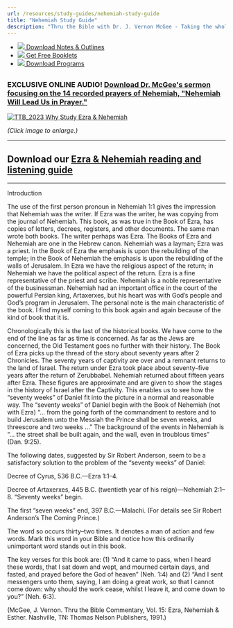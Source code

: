 ```yaml
---
url: /resources/study-guides/nehemiah-study-guide
title: "Nehemiah Study Guide"
description: "Thru the Bible with Dr. J. Vernon McGee - Taking the whole Word to the whole world"
---
```





* [*![](http://ttb.org/img/icon-download.png)* Download Notes & Outlines](/docs/default-source/notes-and-outlines_2022/no14_nehemiah.pdf?sfvrsn=245d1816_2 "download notes")
* [*![](http://ttb.org/img/icon-document.png)* Get Free Booklets](/resources/electronic-booklets "get free booklets")
* [*![](http://ttb.org/img/icon-youtube-sm.png)* Download Programs](/resources/free-5-year-series-downloads "Listen")







## 


### EXCLUSIVE ONLINE AUDIO! [Download Dr. McGee's sermon focusing on the 14 recorded prayers of Nehemiah, "Nehemiah Will Lead Us in Prayer."](http://Thruthebible.xyz:80/files/public-docs/special%20links/7047A-Nehemiah%20will%20lead%20us%20in%20prayer.mp3)


[![](/images/default-source/why-study/ttb_2023-why-study-ezra-nehemiah1aad1dda-3f13-470a-ac40-ec8005c7da79.jpg?sfvrsn=dc931816_1&MaxWidth=350&MaxHeight=&ScaleUp=false&Quality=High&Method=ResizeFitToAreaArguments&Signature=5C5C81032B49BFD2A374FCD98D5B5E817EA7D795 "TTB_2023 Why Study Ezra & Nehemiah")](/images/default-source/why-study/ttb_2023-why-study-ezra-nehemiah1aad1dda-3f13-470a-ac40-ec8005c7da79.jpg?sfvrsn=dc931816_1)  

*(Click image to enlarge.)*




---


## Download our [Ezra & Nehemiah reading and listening guide](/docs/default-source/read-thru/ttb_read-thru-ezra-nehemiah.pdf?sfvrsn=c9961816_0 "Ezra & Nehemiah reading and listening guide")




---


Introduction


The use of the first person pronoun in Nehemiah 1:1 gives the impression that Nehemiah was the writer. If Ezra was the writer, he was copying from the journal of Nehemiah. This book, as was true in the Book of Ezra, has copies of letters, decrees, registers, and other documents. The same man wrote both books. The writer perhaps was Ezra. The Books of Ezra and Nehemiah are one in the Hebrew canon. Nehemiah was a layman; Ezra was a priest. In the Book of Ezra the emphasis is upon the rebuilding of the temple; in the Book of Nehemiah the emphasis is upon the rebuilding of the walls of Jerusalem. In Ezra we have the religious aspect of the return; in Nehemiah we have the political aspect of the return. Ezra is a fine representative of the priest and scribe. Nehemiah is a noble representative of the businessman. Nehemiah had an important office in the court of the powerful Persian king, Artaxerxes, but his heart was with God’s people and God’s program in Jerusalem. The personal note is the main characteristic of the book. I find myself coming to this book again and again because of the kind of book that it is.


Chronologically this is the last of the historical books. We have come to the end of the line as far as time is concerned. As far as the Jews are concerned, the Old Testament goes no further with their history. The Book of Ezra picks up the thread of the story about seventy years after 2 Chronicles. The seventy years of captivity are over and a remnant returns to the land of Israel. The return under Ezra took place about seventy–five years after the return of Zerubbabel. Nehemiah returned about fifteen years after Ezra. These figures are approximate and are given to show the stages in the history of Israel after the Captivity. This enables us to see how the “seventy weeks” of Daniel fit into the picture in a normal and reasonable way. The “seventy weeks” of Daniel begin with the Book of Nehemiah (not with Ezra) “… from the going forth of the commandment to restore and to build Jerusalem unto the Messiah the Prince shall be seven weeks, and threescore and two weeks …” The background of the events in Nehemiah is “… the street shall be built again, and the wall, even in troublous times” (Dan. 9:25).


The following dates, suggested by Sir Robert Anderson, seem to be a satisfactory solution to the problem of the “seventy weeks” of Daniel:


Decree of Cyrus, 536 B.C.—Ezra 1:1–4.


Decree of Artaxerxes, 445 B.C. (twentieth year of his reign)—Nehemiah 2:1–8. “Seventy weeks” begin.


The first “seven weeks” end, 397 B.C.—Malachi. (For details see Sir Robert Anderson’s The Coming Prince.)


The word so occurs thirty–two times. It denotes a man of action and few words. Mark this word in your Bible and notice how this ordinarily unimportant word stands out in this book.


The key verses for this book are: (1) “And it came to pass, when I heard these words, that I sat down and wept, and mourned certain days, and fasted, and prayed before the God of heaven” (Neh. 1:4) and (2) “And I sent messengers unto them, saying, I am doing a great work, so that I cannot come down: why should the work cease, whilst I leave it, and come down to you?” (Neh. 6:3).


(McGee, J. Vernon. Thru the Bible Commentary, Vol. 15: Ezra, Nehemiah & Esther. Nashville, TN: Thomas Nelson Publishers, 1991.)










